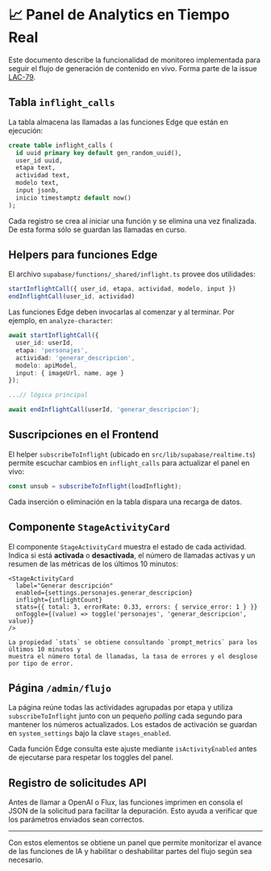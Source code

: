# 📈 Panel de Analytics en Tiempo Real

Este documento describe la funcionalidad de monitoreo implementada para seguir el flujo de generación de contenido en vivo. Forma parte de la issue [LAC-79](https://linear.app/lacuenteria/issue/LAC-79/analytics-irt).

## Tabla `inflight_calls`

La tabla almacena las llamadas a las funciones Edge que están en ejecución:

```sql
create table inflight_calls (
  id uuid primary key default gen_random_uuid(),
  user_id uuid,
  etapa text,
  actividad text,
  modelo text,
  input jsonb,
  inicio timestamptz default now()
);
```

Cada registro se crea al iniciar una función y se elimina una vez finalizada. De esta forma sólo se guardan las llamadas en curso.

## Helpers para funciones Edge

El archivo `supabase/functions/_shared/inflight.ts` provee dos utilidades:

```ts
startInflightCall({ user_id, etapa, actividad, modelo, input })
endInflightCall(user_id, actividad)
```

Las funciones Edge deben invocarlas al comenzar y al terminar. Por ejemplo, en `analyze-character`:

```ts
await startInflightCall({
  user_id: userId,
  etapa: 'personajes',
  actividad: 'generar_descripcion',
  modelo: apiModel,
  input: { imageUrl, name, age }
});

...// lógica principal

await endInflightCall(userId, 'generar_descripcion');
```

## Suscripciones en el Frontend

El helper `subscribeToInflight` (ubicado en `src/lib/supabase/realtime.ts`) permite escuchar cambios en `inflight_calls` para actualizar el panel en vivo:

```ts
const unsub = subscribeToInflight(loadInflight);
```

Cada inserción o eliminación en la tabla dispara una recarga de datos.

## Componente `StageActivityCard`

El componente `StageActivityCard` muestra el estado de cada actividad. Indica si está **activada** o **desactivada**, el número de llamadas activas y un resumen de las métricas de los últimos 10 minutos:

```tsx
<StageActivityCard
  label="Generar descripción"
  enabled={settings.personajes.generar_descripcion}
  inflight={inflightCount}
  stats={{ total: 3, errorRate: 0.33, errors: { service_error: 1 } }}
  onToggle={(value) => toggle('personajes', 'generar_descripcion', value)}
/>

La propiedad `stats` se obtiene consultando `prompt_metrics` para los últimos 10 minutos y
muestra el número total de llamadas, la tasa de errores y el desglose por tipo de error.
```

## Página `/admin/flujo`

La página reúne todas las actividades agrupadas por etapa y utiliza `subscribeToInflight` junto con un pequeño _polling_ cada segundo para mantener los números actualizados. Los estados de activación se guardan en `system_settings` bajo la clave `stages_enabled`.

Cada función Edge consulta este ajuste mediante `isActivityEnabled` antes de ejecutarse para respetar los toggles del panel.

## Registro de solicitudes API

Antes de llamar a OpenAI o Flux, las funciones imprimen en consola el JSON de la solicitud para facilitar la depuración. Esto ayuda a verificar que los parámetros enviados sean correctos.

---

Con estos elementos se obtiene un panel que permite monitorizar el avance de las funciones de IA y habilitar o deshabilitar partes del flujo según sea necesario.
